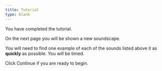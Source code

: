 ```yaml
---
title: Tutorial
type: blank
---
```

<head>
<link rel="stylesheet" href="styles.css">
</head>



You have completed the tutorial.

On the next page you will be shown a new soundscape.

You will need to find one example of each of the sounds listed above it as **quickly** as possible. You will be timed.


Click Continue if you are ready to begin.


